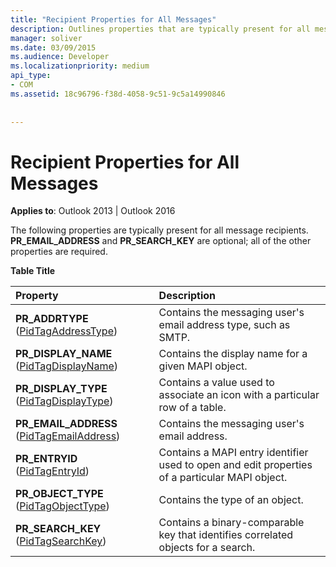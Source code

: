 ```yaml
---
title: "Recipient Properties for All Messages"
description: Outlines properties that are typically present for all message recipients. This topic applies to Outlook 2013 and Outlook 2016.
manager: soliver
ms.date: 03/09/2015
ms.audience: Developer
ms.localizationpriority: medium
api_type:
- COM
ms.assetid: 18c96796-f38d-4058-9c51-9c5a14990846
 
 
---
```


# Recipient Properties for All Messages

  
  
**Applies to**: Outlook 2013 | Outlook 2016 
  
The following properties are typically present for all message recipients. **PR_EMAIL_ADDRESS** and **PR_SEARCH_KEY** are optional; all of the other properties are required. 
  
**Table Title**

|**Property**|**Description**|
|:-----|:-----|
|**PR_ADDRTYPE** ([PidTagAddressType](pidtagaddresstype-canonical-property.md))  <br/> |Contains the messaging user's email address type, such as SMTP. |
|**PR_DISPLAY_NAME** ([PidTagDisplayName](pidtagdisplayname-canonical-property.md))  <br/> |Contains the display name for a given MAPI object. |
|**PR_DISPLAY_TYPE** ([PidTagDisplayType](pidtagdisplaytype-canonical-property.md))  <br/> |Contains a value used to associate an icon with a particular row of a table. |
|**PR_EMAIL_ADDRESS** ([PidTagEmailAddress](pidtagemailaddress-canonical-property.md))  <br/> |Contains the messaging user's email address. |
|**PR_ENTRYID** ([PidTagEntryId](pidtagentryid-canonical-property.md))  <br/> |Contains a MAPI entry identifier used to open and edit properties of a particular MAPI object. |
|**PR_OBJECT_TYPE** ([PidTagObjectType](pidtagobjecttype-canonical-property.md))  <br/> |Contains the type of an object. |
|**PR_SEARCH_KEY** ([PidTagSearchKey](pidtagsearchkey-canonical-property.md))  <br/> |Contains a binary-comparable key that identifies correlated objects for a search. |
   

